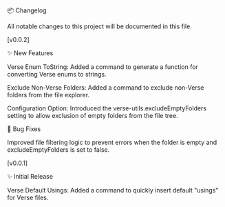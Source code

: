 📦 Changelog

All notable changes to this project will be documented in this file.

[v0.0.2]

✨ New Features

Verse Enum ToString: Added a command to generate a function for converting Verse enums to strings.

Exclude Non-Verse Folders: Added a command to exclude non-Verse folders from the file explorer.

Configuration Option: Introduced the verse-utils.excludeEmptyFolders setting to allow exclusion of empty folders from the file tree.

🐛 Bug Fixes

Improved file filtering logic to prevent errors when the folder is empty and excludeEmptyFolders is set to false.

[v0.0.1]

✨ Initial Release

Verse Default Usings: Added a command to quickly insert default "usings" for Verse files.